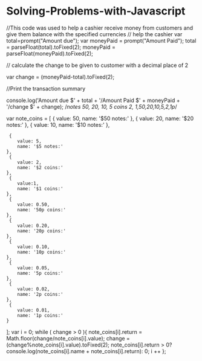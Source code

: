 # Solving-Problems-with-Javascript
//This code was used to help a cashier receive money from customers and give them balance with the specified  currencies
// help the cashier 
var total=prompt("Amount due");
var moneyPaid = prompt("Amount Paid");
total  = parseFloat(total).toFixed(2);
moneyPaid = parseFloat(moneyPaid).toFixed(2);

// calculate the change to be given to customer with a decimal place of 2

var change = (moneyPaid-total).toFixed(2);

//Print the transaction summary 


console.log('Amount due $' + total + '/Amount Paid $' + moneyPaid + '/change $' + change);
/*notes 
50, 20, 10, 5
coins
2, 1,50,20,10,5,2,1p*/


var note_coins = [
    {
        value: 50,
        name: '$50 notes:'
    },
    {
        value: 20,
        name: '$20 notes:'
    },
     {
        value: 10,
        name: '$10 notes:'
    },
     
     {
        value: 5,
        name: '$5 notes:'
    },
     {
        value: 2,
        name: '$2 coins:'
    },
     {
        value:1,
        name: '$1 coins:'
    },
     {
        value: 0.50,
        name: '50p coins:'
    },
     {
        value: 0.20,
        name: '20p coins:'
    },
     {
        value: 0.10,
        name: '10p coins:'
    },
     {
        value: 0.05,
        name: '5p coins:'
    },
     {
        value: 0.02,
        name: '2p coins:'
    },
     {
        value: 0.01,
        name: '1p coins:'
    }

     
];
var i = 0;
while ( change > 0 ){
    note_coins[i].return =
        Math.floor(change/note_coins[i].value);
    change =
        (change%note_coins[i].value).toFixed(2);
    note_coins[i].return > 0?
        console.log(note_coins[i].name +
                   note_coins[i].return): 0;
    i ++
};






